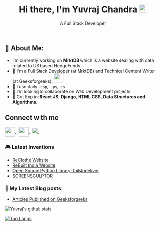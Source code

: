 <h1 align="center">Hi there, I'm Yuvraj Chandra <img src="https://media.giphy.com/media/hvRJCLFzcasrR4ia7z/giphy.gif" width="25px"></h1>  
  
<p align="center">A Full Stack Developer</p>

<br/>


## 🤵 About Me:
- I’m currently working on **MrktDB** which is a website dealing with data related to US based HedgeFunds
- 🏦 I'm a Full Stack Developer (at MrktDB) and Technical Content Writer (at Geeksforgeeks).
      <img src="https://media.giphy.com/media/WUlplcMpOCEmTGBtBW/giphy.gif" width="30">
- 🤔 I use daily `.cpp`,` .py`,`.js`
- 👯 I’m looking to collaborate on Web Development projects.  
- 💬 Got Exp in: **React JS**, **Django**, **HTML CSS**, **Data Structures and Algorithms**.

## Connect with me
  
<a href="https://www.linkedin.com/in/yuvraj-c-398465126/">
  <img align="center" height="32" width="32" src="https://cdn.jsdelivr.net/npm/simple-icons@v3/icons/linkedin.svg" />
</a>
&nbsp;
<a href="mailto:Singhyuvraj179@gmail.com">
  <img align="center" height="32" width="32" src="https://cdn.jsdelivr.net/npm/simple-icons@v3/icons/gmail.svg" />
</a>
&nbsp;
<a href="https://yuvrajchandra.github.io/My_Portfolio/">
  <img src="https://img.icons8.com/material/48/000000/domain--v1.png" />
</a>
&nbsp;
  
### 🎮 Latest Inventions
- [ReClothe Website](https://reclothe.webflow.io/)
- [ReBuilt India Website](https://rebuiltindia.com/)
- [Open Source Python Library: failstodeliver](https://pypi.org/project/failstodeliver/)
- [SCREENSCULPTOR](https://screensculptor.webflow.io/)

### 📕 My Latest Blog posts:
- [Articles Published on Geeksforgeeks](https://auth.geeksforgeeks.org/user/yuvraj_chandra/articles)

<!--
**Yuvrajchandra/Yuvrajchandra** is a ✨ _special_ ✨ repository because its `README.md` (this file) appears on your GitHub profile.

Here are some ideas to get you started:

- 🔭 I’m currently working on ...
- 🌱 I’m currently learning ...
- 👯 I’m looking to collaborate on ...
- 🤔 I’m looking for help with ...
- 💬 Ask me about ...
- 📫 How to reach me: ...
- 😄 Pronouns: ...
- ⚡ Fun fact: ...
-->

![Yuvraj's github stats](https://github-readme-stats.vercel.app/api?username=Yuvrajchandra&show_icons=true&theme=tokyonight)


[![Top Langs](https://github-readme-stats.vercel.app/api/top-langs/?username=Yuvrajchandra)](https://github.com/Yuvrajchandra/github-readme-stats)

